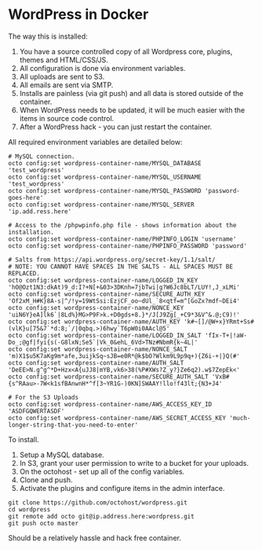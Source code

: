 WordPress in Docker
================

The way this is installed:

1. You have a source controlled copy of all Wordpress core, plugins, themes and HTML/CSS/JS.
2. All configuration is done via environment variables.
3. All uploads are sent to S3.
4. All emails are sent via SMTP.
5. Installs are painless \(via git push\) and all data is stored outside of the container.
6. When WordPress needs to be updated, it will be much easier with the items in source code control.
7. After a WordPress hack - you can just restart the container.

All required environment variables are detailed below:

```
# MySQL connection.
octo config:set wordpress-container-name/MYSQL_DATABASE 'test_wordpress'
octo config:set wordpress-container-name/MYSQL_USERNAME 'test_wordpress'
octo config:set wordpress-container-name/MYSQL_PASSWORD 'password-goes-here'
octo config:set wordpress-container-name/MYSQL_SERVER 'ip.add.ress.here'

# Access to the /phpwpinfo.php file - shows information about the installation.
octo config:set wordpress-container-name/PHPINFO_LOGIN 'username'
octo config:set wordpress-container-name/PHPINFO_PASSWORD 'password'

# Salts from https://api.wordpress.org/secret-key/1.1/salt/
# NOTE: YOU CANNOT HAVE SPACES IN THE SALTS - ALL SPACES MUST BE REPLACED.
octo config:set wordpress-container-name/LOGGED_IN_KEY 'hO@Ozt1N3:dkAt)9_d:I?+N[+&03>3DKnh=7jbTwi|g?W6Jc8bLT/LUY!,J_xLMi'
octo config:set wordpress-container-name/SECURE_AUTH_KEY 'Of2xM_H#K}8A-s|^/!y=19WtSsi:EzjCF_oo~dUl_`8<qtf=m^[GoZx?mdf~DEi4'
octo config:set wordpress-container-name/NONCE_KEY 'uiN6Y}eA]lk6`|8Ld%}MG>P9F>k.+D0gds+8.}*/J[J9Zg[_+C9*3&V^&.@;C9)!'
octo config:set wordpress-container-name/AUTH_KEY 'k#~[]/@W+x}YRmt+Ss#(vlK}u[75&7`*d:8;`/|0qbq.>)6hwy`T6pW0i0AAcl@5'
octo config:set wordpress-container-name/LOGGED_IN_SALT 'fIx-T+|!aW-Do_;@gf|fyi{s(-G8lxN;Se5`|Vk_0&ehL_6Vd>TNz#NbmR{k~4L|'
octo config:set wordpress-container-name/NONCE_SALT 'm)X1$u5K7aKg9m*afe,3uijkSq~sJB=e0R*@k$bO?Wlkm9L9p9q+){Z6i-+|}Q(#'
octo config:set wordpress-container-name/AUTH_SALT 'DeEE>N.g^g^*D+Hzx<A{uJJ8|mYB,vk6>38(%P#XWs?Z_y?}Ze6q2).w$7ZepEk<'
octo config:set wordpress-container-name/SECURE_AUTH_SALT 'VxB#{s^RAau>-7W<k1sfBAnwnH*^f[3~YR1G-)0KN]SWAAY!llo!f43lt;{N3+J4'

# For the S3 Uploads
octo config:set wordpress-container-name/AWS_ACCESS_KEY_ID 'ASDFGQWERTASDF'
octo config:set wordpress-container-name/AWS_SECRET_ACCESS_KEY 'much-longer-string-that-you-need-to-enter'
```

To install.

1. Setup a MySQL database.
2. In S3, grant your user permission to write to a bucket for your uploads.
3. On the octohost - set up all of the config variables.
4. Clone and push.
5. Activate the plugins and configure items in the admin interface.

```
git clone https://github.com/octohost/wordpress.git
cd wordpress
git remote add octo git@ip.address.here:wordpress.git
git push octo master
```

Should be a relatively hassle and hack free container.
